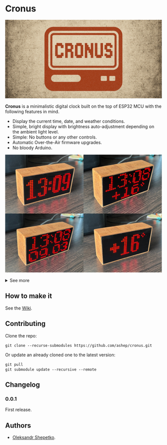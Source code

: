 # Cronus

![Banner](img/artwork/CronusBannerGitHub.jpg)

**Cronus** is a minimalistic digital clock built on the top of ESP32 MCU with the following features in mind.

- Display the current time, date, and weather conditions.
- Simple, bright display with brightness auto-adjustment depending on the ambient light level.
- Simple: No buttons or any other controls.
- Automatic Over-the-Air firmware upgrades.
- No bloody Arduino.

![Showcase](img/showcase/00-1.jpg)
<details>
<summary>See more</summary>

![Showcase](img/showcase/00-2.jpg)
![Showcase](img/showcase/01.jpg)
![Showcase](img/showcase/02.jpg)
![Showcase](img/showcase/03.jpg)
![Showcase](img/showcase/04.jpg)
![Showcase](img/showcase/05.jpg)
</details>

## How to make it

See the [Wiki](https://github.com/ashep/cronus/wiki).

## Contributing

Clone the repo:

```shell
git clone --recurse-submodules https://github.com/ashep/cronus.git
```

Or update an already cloned one to the latest version:

```shell
git pull
git submodule update --recursive --remote
```

## Changelog

### 0.0.1

First release.

## Authors

- [Oleksandr Shepetko](https://shepetko.com).
